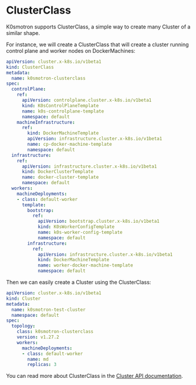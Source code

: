 # ClusterClass

K0smotron supports ClusterClass, a simple way to create many Cluster of a similar shape. 

For instance, we will create a ClusterClass that will create a cluster running control plane and worker nodes on DockerMachines:

```yaml
apiVersion: cluster.x-k8s.io/v1beta1
kind: ClusterClass
metadata:
  name: k0smotron-clusterclass
spec:
  controlPlane:
    ref:
      apiVersion: controlplane.cluster.x-k8s.io/v1beta1
      kind: K0sControlPlaneTemplate
      name: k0s-controlplane-template
      namespace: default
    machineInfrastructure:
      ref:
        kind: DockerMachineTemplate
        apiVersion: infrastructure.cluster.x-k8s.io/v1beta1
        name: cp-docker-machine-template
        namespace: default
  infrastructure:
    ref:
      apiVersion: infrastructure.cluster.x-k8s.io/v1beta1
      kind: DockerClusterTemplate
      name: docker-cluster-template
      namespace: default
  workers:
    machineDeployments:
    - class: default-worker
      template:
        bootstrap:
          ref:
            apiVersion: bootstrap.cluster.x-k8s.io/v1beta1
            kind: K0sWorkerConfigTemplate
            name: k0s-worker-config-template
            namespace: default
        infrastructure:
          ref:
            apiVersion: infrastructure.cluster.x-k8s.io/v1beta1
            kind: DockerMachineTemplate
            name: worker-docker-machine-template
            namespace: default
```

Then we can easily create a Cluster using the ClusterClass:

```yaml
apiVersion: cluster.x-k8s.io/v1beta1
kind: Cluster
metadata:
  name: k0smotron-test-cluster
  namespace: default
spec:
  topology:
    class: k0smotron-clusterclass
    version: v1.27.2
    workers:
      machineDeployments:
      - class: default-worker
        name: md
        replicas: 3
```

You can read more about ClusterClass in the [Cluster API documentation](https://cluster-api.sigs.k8s.io/tasks/experimental-features/cluster-class/).
